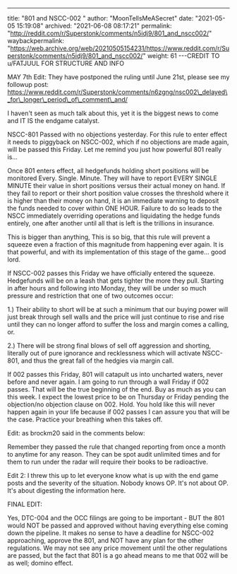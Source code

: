 ---
title: "801 and NSCC-002 "
author: "MoonTellsMeASecret"
date: "2021-05-05 15:19:08"
archived: "2021-06-08 08:17:21"
permalink: "http://reddit.com/r/Superstonk/comments/n5idj9/801_and_nscc002/"
waybackpermalink: "https://web.archive.org/web/20210505154231/https://www.reddit.com/r/Superstonk/comments/n5idj9/801_and_nscc002/"
weight: 61
---CREDIT TO u/FATJUUL FOR STRUCTURE AND INFO


MAY 7th Edit: They have postponed the ruling until June 21st, please see my followup post: https://www.reddit.com/r/Superstonk/comments/n6zgng/nsc002\_delayed\_for\_longer\_period\_of\_comment\_and/


I haven't seen as much talk about this, yet it is the biggest news to come and IT IS the endgame catalyst.


NSCC-801 Passed with no objections yesterday. For this rule to enter effect it needs to piggyback on NSCC-002, which if no objections are made again, will be passed this Friday. Let me remind you just how powerful 801 really is...


Once 801 enters effect, all hedgefunds holding short positions will be monitored Every. Single. Minute. They will have to report EVERY SINGLE MINUTE their value in short positions versus their actual money on hand. If they fail to report or their short position value crosses the threshold where it is higher than their money on hand, it is an immediate warning to deposit the funds needed to cover within ONE HOUR. Failure to do so leads to the NSCC immediately overriding operations and liquidating the hedge funds entirely, one after another until all that is left is the trillions in insurance.


This is bigger than anything, This is so big, that this rule will prevent a squeeze even a fraction of this magnitude from happening ever again. It is that powerful, and with its implementation of this stage of the game... good lord.


If NSCC-002 passes this Friday we have officially entered the squeeze. Hedgefunds will be on a leash that gets tighter the more they pull. Starting in after hours and following into Monday, they will be under so much pressure and restriction that one of two outcomes occur:


1.) Their ability to short will be at such a minimum that our buying power will just break through sell walls and the price will just continue to rise and rise until they can no longer afford to suffer the loss and margin comes a calling, or.


2.) There will be strong final blows of sell off aggression and shorting, literally out of pure ignorance and recklessness which will activate NSCC-801, and thus the great fall of the hedgies via margin call.


If 002 passes this Friday, 801 will catapult us into uncharted waters, never before and never again. I am going to run through a wall Friday if 002 passes. That will be the true beginning of the end. Buy as much as you can this week. I expect the lowest price to be on Thursday or Friday pending the objection/no objection clause on 002. Hold. You hold like this will never happen again in your life because if 002 passes I can assure you that will be the case. Practice your breathing when this takes off.


Edit: as brockm20 said in the comments below:


Remember they passed the rule that changed reporting from once a month to anytime for any reason. They can be spot audit unlimited times and for them to run under the radar will require their books to be radioactive.


Edit 2: I threw this up to let everyone know what is up with the end game posts and the severity of the situation. Nobody knows OP. It's not about OP. It's about digesting the information here.


FINAL EDIT:


Yes, DTC-004 and the OCC filings are going to be important - BUT the 801 would NOT be passed and approved without having everything else coming down the pipeline. It makes no sense to have a deadline for NSCC-002 approaching, approve the 801, and NOT have any plan for the other regulations. We may not see any price movement until the other regulations are passed, but the fact that 801 is a go ahead means to me that 002 will be as well; domino effect.


